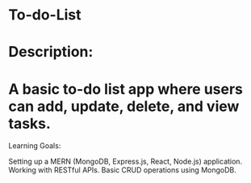 # To-do-List
# Description:
# A basic to-do list app where users can add, update, delete, and view tasks.
Learning Goals:

Setting up a MERN (MongoDB, Express.js, React, Node.js) application.
Working with RESTful APIs.
Basic CRUD operations using MongoDB.
